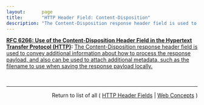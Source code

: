 ```yaml
---
layout:      page
title:       "HTTP Header Field: Content-Disposition"
description: "The Content-Disposition response header field is used to convey additional information about how to process the response payload, and also can be used to attach additional metadata, such as the filename to use when saving the response payload locally."
---
```


**[RFC 6266: Use of the Content-Disposition Header Field in the Hypertext Transfer Protocol (HTTP)](/specs/IETF/RFC/6266 "RFC 2616 defines the Content-Disposition response header field, but points out that it is not part of the HTTP/1.1 Standard. This specification takes over the definition and registration of Content-Disposition, as used in HTTP, and clarifies internationalization aspects."):** [The Content-Disposition response header field is used to convey additional information about how to process the response payload, and also can be used to attach additional metadata, such as the filename to use when saving the response payload locally.](http://tools.ietf.org/html/rfc6266#section-4 "Read documentation for HTTP Header Field &#34;Content-Disposition&#34;")

<br/>
<hr/>

<p style="text-align: right">Return to list of all ( <a href="../http-headers">HTTP Header Fields</a> | <a href="../">Web Concepts</a> )</p>
